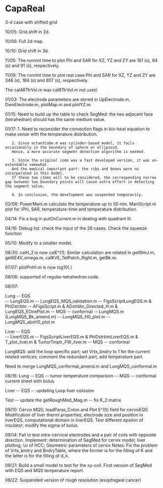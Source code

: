 # CapaReal
3-d case with shifted grid

10/05: Grid shift in 2d.

10/06: Full 2d map.

10/10: Grid shift in 3d.

11/05: The runnint time to plot Phi and SAR for XZ, YZ and ZY 
are 161 (s), 64 (s) and 91 (s), respectively. 

11/09: The runnint time to plot real case Phi and SAR for XZ, YZ and ZY 
are 346 (s), 184 (s) and 807 (s), respectively.

The cal48TtrVol.m was cal8TtrVol.m not used. 

01/03: The electrode parameters are stored in UpElectrode.m, DwnElectrode.m, plotMap.m and plotYZ.m.

01/15: Need to build up the table to check SegMed: the two adjacent face (tetrahedran) should has the same medium value. 

01/17: 1. Need to reconsider the convection flags in bio-heat equation to make sense with the temperature distribution. 
       
       2. Since octantCube.m was cylinder-based model, it fails occasionally in the boundary of sphere or ellipsoid.
       Hence, a more accurate segment detection algorithm is needed. 
       
       3. Since the original code was a fast developed version, it was un-extendable somewhat. 
       And the medical important part: the ribs and bones were no incorporated in this model.
       If these two items will to be considered, the corresponding narrow gap bwtween two boundary points will cause extra effort in detecting the segment value,

       4. In conclusion, the development was suspended temporarily.

02/06: PowerMani.m calculate the temperature up to 50 min.
       ManiScript.m plot for \Phi, SAR, temperature-time and temperature distribution.

04/14: Fix a bug in putOnCurrent.m in dealing with quadrant III.

04/16: Debug list: check the input of the 28 cases.
       Check the squeeze function

05/10: Modify to a smaller model.

06/30: calH_2 is now calE^(1); 
Similar calculation are related in getWmJ.m, get6E4V_omega.m, calKVE_TetPatch_Right.m, getBk.m.

07/07: plotPntH.m is now log10(.)

08/06: supported of regular-tetrahedron code.

08/07: 

Lung -- EQS  
        -- LungEQS.m
        -- LungEQS_MQS_validation.m
        -- FigsScriptLungEQS.m & PhiDstrbtn
        -- AFigsScript.m & ADstrbtn_Directed_H.m & LungEQS_EOnePlot.m
        -- MQS -- conformal
        -- LungMQS.m (LungMQS_Bk_amend.m)
        -- LungMQS_H0_plot.m
        -- LungMQS_absH0_plot.m

Liver   -- EQS  
            -- LiverEQS.m
            -- FigsScriptLiverEQS.m & PhiDstrbtnLiverEQS.m & T_plot_liver.m & TumorTmptr_FW_liver.m
        -- MQS -- conformal


LungMQS:  add the loop specific part; 
          set Vrtx_bndry to 1 for the current related vertices; 
          comment the redundant part, add temperature part.

Need to merge LungMQS_conformal_amend.m and LungMQS_conformal.m 

08/16:
Lung    -- EQS  -- tumor temperature comparison
        -- MQS  -- conformal current sheet with bolus

Liver   -- EQS  -- updating Loop liver colission

Test    -- update the getRoughMed_Mag.m
        -- fix K_2 matrix

09/10:   Cervix MQS; loadParas_Colon and Plot E^(0) field for cervixEQS
        Modification of liver therml properties, electrode size and position in liverEQS, computational domain in liverEQS.
        Test different epsilon of insulator; modify the sigma of bolus.

09/14:   Fail to test intra-cervical electrodes and a pair of coils with opposite direction. 
        Implement: determination of SegMed for cervix model; liver plotting; \xi of HCC; Geometric parameters of cervix
        Notes: Fix the problem of Vrtx_bndry and BndryTable, where the former is for the filling of K and the latter is for the filling of d_k.

09/21:   Build a small model to test for the xy-coil.
        First version of SegMed with EQS and MQS temperature report.

09/22:  Suspended version of rough resolution (esophageal cancer)